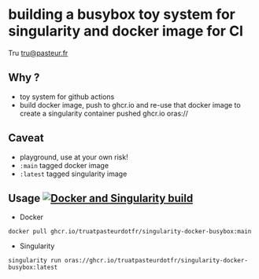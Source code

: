 # building a busybox toy system for singularity and docker image for CI

Tru <tru@pasteur.fr>

## Why ?
- toy system for github actions
- build docker image, push to ghcr.io and re-use that docker image to create a singularity container pushed ghcr.io oras://
 
## Caveat
- playground, use at your own risk!
- `:main` tagged docker image
- `:latest` tagged singularity image

## Usage [![Docker and Singularity build](https://github.com/truatpasteurdotfr/singularity-docker-busybox/actions/workflows/docker-singularity-publish.yml/badge.svg)](https://github.com/truatpasteurdotfr/singularity-docker-busybox/actions/workflows/docker-singularity-publish.yml)
- Docker 
```
docker pull ghcr.io/truatpasteurdotfr/singularity-docker-busybox:main
```
- Singularity 
```
singularity run oras://ghcr.io/truatpasteurdotfr/singularity-docker-busybox:latest
```

